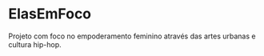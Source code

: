 # ElasEmFoco
Projeto com foco no empoderamento feminino através das artes urbanas e cultura hip-hop.
